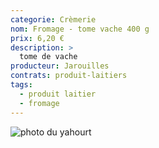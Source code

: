 ```yaml
---
categorie: Crèmerie
nom: Fromage - tome vache 400 g
prix: 6,20 €
description: >
  tome de vache
producteur: Jarouilles
contrats: produit-laitiers
tags: 
  - produit laitier
  - fromage
---
```


![photo du yahourt](tome-vache.jpg)